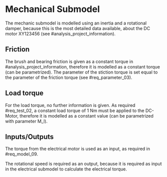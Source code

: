 # Mechanical Submodel

The mechanic submodel is modelled using an inertia and a rotational damper, because this is the most detailed data available, about the DC motor XY123456 (see #analysis_project_information).

## Friction

The brush and bearing friction is given as a constant torque in #analysis_project_information, therefore it is modelled as a constant torque (can be parametrized). The parameter of the stiction torque is set equal to the parameter of the friction torque (see #req_parameter_03).

## Load torque

For the load torque, no further information is given. As required #req_test_02, a constant load torque of 1 Nm must be applied to the DC-Motor, therefore it is modelled as a constant value (can be parametrized with parameter M_l).

## Inputs/Outputs

The torque from the electrical motor is used as an input, as required in #req_model_09.

The rotational speed is required as an output, because it is required as input in the electrical submodel to calculate the electrical torque.